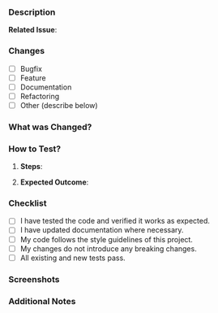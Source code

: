 ### Description

<!-- Please include a summary of the changes and the purpose of this PR. -->

**Related Issue**:

<!-- [Link to Issue or Description] -->

### Changes

- [ ] Bugfix
- [ ] Feature
- [ ] Documentation
- [ ] Refactoring
- [ ] Other (describe below)

### What was Changed?

<!-- Please include a detailed description of what has been changed, including any new features, bug fixes, or structural changes. -->

### How to Test?

1. **Steps**:
<!-- List the steps required to test this feature or bug fix. -->
2. **Expected Outcome**:
<!-- Describe the expected result of these tests. -->

### Checklist

- [ ] I have tested the code and verified it works as expected.
- [ ] I have updated documentation where necessary.
- [ ] My code follows the style guidelines of this project.
- [ ] My changes do not introduce any breaking changes.
- [ ] All existing and new tests pass.
<!-- - [ ] I have added or updated unit tests as needed. -->

### Screenshots

<!-- If applicable, add any screenshots that show the change in action. Delete this section if not applicable -->

### Additional Notes

<!-- Any additional information, context, or notes about this PR. -->
